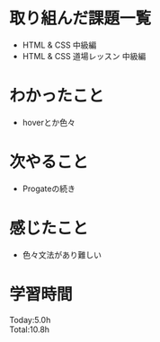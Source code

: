 # 取り組んだ課題一覧
- HTML & CSS 中級編
- HTML & CSS 道場レッスン 中級編
# わかったこと
- hoverとか色々
# 次やること
- Progateの続き
# 感じたこと
- 色々文法があり難しい
# 学習時間
Today:5.0h  
Total:10.8h
